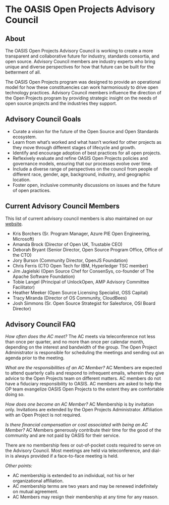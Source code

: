 # The OASIS Open Projects Advisory Council

## About

The OASIS Open Projects Advisory Council is working to create a more transparent and collaborative future for industry, standards consortia, and open source. Advisory Council members are industry experts who bring unique and diverse perspectives for how that future can be built for the betterment of all. 

The OASIS Open Projects program was designed to provide an operational model for how these constituencies can work harmoniously to drive open technology practices. Advisory Council members influence the direction of the Open Projects program by providing strategic insight on the needs of open source projects and the industries they support. 

## Advisory Council Goals

* Curate a vision for the future of the Open Source and Open Standards ecosystem.
* Learn from what’s worked and what hasn’t worked for other projects as they move through different stages of lifecycle and growth.
* Identify and encourage adoption of best practices for all open projects.
* Reflexively evaluate and refine OASIS Open Projects policies and governance models, ensuring that our processes evolve over time.  
* Include a diverse range of perspectives on the council from people of different race, gender, age, background, industry, and geographic location. 
* Foster open, inclusive community discussions on issues and the future of open practices. 

## Current Advisory Council Members

This list of current advisory council members is also maintained on our [website](https://oasis-open-projects.org/advisory-council/). 

* Kris Borchers (Sr. Program Manager, Azure PIE Open Engineering, Microsoft)
* Amanda Brock (Director of Open UK, Trustable CEO)
* Deborah Bryant (Senior Director, Open Source Program Office, Office of the CTO)
* Jory Burson (Community Director, OpenJS Foundation)
* Chris Ferris (CTO Open Tech for IBM, Hyperledger TSC member)
* Jim Jagielski (Open Source Chef for ConsenSys, co-founder of The Apache Software Foundation)
* Tobie Langel (Principal of UnlockOpen, AMP Advisory Committee Facilitator)
* Heather Meeker (Open Source Licensing Specialist, OSS Capital)
* Tracy Miranda (Director of OS Community, CloudBees)
* Josh Simmons (Sr. Open Source Strategist for Salesforce, OSI Board Director)


## Advisory Council FAQ

*How often does the AC meet?*
The AC meets via teleconference not less than once per quarter, and no more than once per calendar month, depending on the interest and bandwidth of the group. The Open Project Administrator is responsible for scheduling the meetings and sending out an agenda prior to the meeting. 

*What are the responsibilities of an AC Member?*
AC Members are expected to attend quarterly calls and respond to infrequent emails, wherein they give advice to the Open Projects team on different matters. AC members do not have a fiduciary responsibility to OASIS. AC members are asked to help the OP team evangelize OASIS Open Projects to the extent they are comfortable doing so. 

*How does one become an AC Member?*
AC Membership is by invitation only. Invitations are extended by the Open Projects Administrator. Affiliation with an Open Project is not required.

*Is there financial compensation or cost associated with being an AC Member?*
AC Members generously contribute their time for the good of the community and are not paid by OASIS for their service.

There are no membership fees or out-of-pocket costs required to serve on the Advisory Council. Most meetings are held via teleconference, and dial-in is always provided if a face-to-face meeting is held. 

*Other points:*
* AC membership is extended to an individual, not his or her organizational affiliation.
* AC membership terms are two years and may be renewed indefinitely on mutual agreement.
* AC Members may resign their membership at any time for any reason.
